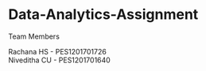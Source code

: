 # Data-Analytics-Assignment
Team Members

Rachana HS - PES1201701726  
Niveditha CU - PES1201701640

